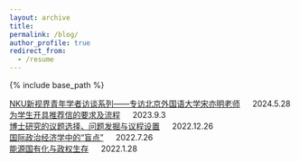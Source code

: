 ```yaml
---
layout: archive
title: 
permalink: /blog/
author_profile: true
redirect_from:
  - /resume
---
```


{% include base_path %}

[NKU新视界青年学者访谈系列——专访北京外国语大学宋亦明老师](http://sym915.github.io/sub-blog5/) &emsp; 2024.5.28 <br>
[为学生开具推荐信的要求及流程](http://sym915.github.io/sub-blog4/) &emsp; 2023.9.3 <br>
[博士研究的议题选择、问题发掘与议程设置](sym915.github.io/files/subblog1.pdf) &emsp; 2022.12.26 <br>
[国际政治经济学中的“盲点”](http://sym915.github.io/sub-blog2/) &emsp; 2022.7.26 <br>
[能源国有化与政权生存](http://sym915.github.io/sub-blog1/) &emsp; 2022.1.28 <br>

